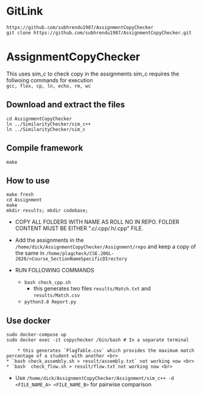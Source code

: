 # GitLink
```
https://github.com/subhrendu1987/AssignmentCopyChecker
git clone https://github.com/subhrendu1987/AssignmentCopyChecker.git
```
# AssignmentCopyChecker
This uses sim_c to check copy in the assignments
sim_c requires the follwoing commands for execution</br >
`gcc, flex, cp, ln, echo, rm, wc`
## Download and extract the files
```
cd AssignmentCopyChecker
ln ../SimilarityChecker/sim_c++
ln ../SimilarityChecker/sim_c
```
## Compile  framework
```
make
```
## How to use
```
make fresh
cd Assignment
make
mkdir results; mkdir codebase;
```
* COPY ALL FOLDERS WITH NAME AS ROLL NO IN REPO. FOLDER CONTENT MUST BE EITHER ".c/.cpp/.h/.cpp" FILE.
* Add the assignments in the `/home/dick/AssignmentCopyChecker/Assignment/repo` and keep a copy of the same in `/home/plagcheck/CSE.206L-2020/<Course_SectionNameSpecificDIrectory`

* RUN FOLLOWING COMMANDS <br>
	* `bash check_cpp.sh`<br>
		* this generates two files `results/Match.txt` and `results/Match.csv`<br>
	* `python3.8 Report.py`<br>

 ## Use docker
 ```
sudo docker-compose up
sudo docker exec -it copychecker /bin/bash # In a separate terminal
```
		* this generates `PlagTable.csv` which provides the maximum match percentage of a student with another <br>
	* `bash check_assembly.sh > result/assembly.txt` not working now <br>
	* `bash  check_flow.sh > result/flow.txt`not working now <br>
* Use `/home/dick/AssignmentCopyChecker/Assignment/sim_c++ -d <FILE_NAME_A> <FILE_NAME_B>` for pairwise comparison
